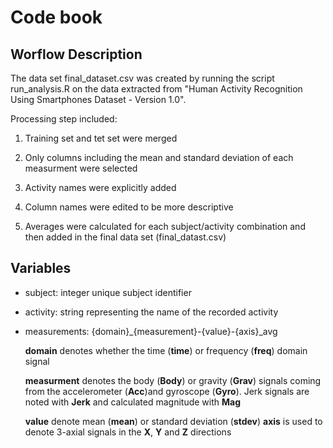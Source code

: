 # Code book

## Worflow Description

The data set final_dataset.csv was created by running the script run_analysis.R on the data extracted from "Human Activity Recognition Using Smartphones Dataset - Version 1.0".

Processing step included:

1. Training set and tet set were merged

2. Only columns including the mean and standard deviation of each measurment were selected

3. Activity names were explicitly added

4. Column names were edited to be more descriptive

5. Averages were calculated for each subject/activity combination and then added in the final data set (final_datast.csv)


## Variables

* subject: integer unique subject identifier

* activity: string representing the name of the recorded activity

* measurements: {domain}\_{measurement}-{value}-{axis}\_avg

  **domain** denotes whether the time (**time**) or frequency (**freq**) domain signal
 
  **measurment** denotes the body (**Body**) or gravity (**Grav**) signals coming from the accelerometer (**Acc**)and gyroscope (**Gyro**). Jerk signals are noted with **Jerk** and calculated magnitude with **Mag**
  
  **value** denote mean (**mean**) or standard deviation (**stdev**)
  **axis** is used to denote 3-axial signals in the **X**, **Y** and **Z** directions
